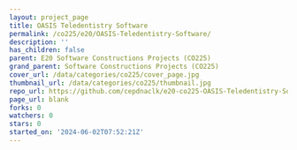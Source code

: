```yaml
---
layout: project_page
title: OASIS Teledentistry Software
permalink: /co225/e20/OASIS-Teledentistry-Software/
description: ''
has_children: false
parent: E20 Software Constructions Projects (CO225)
grand_parent: Software Constructions Projects (CO225)
cover_url: /data/categories/co225/cover_page.jpg
thumbnail_url: /data/categories/co225/thumbnail.jpg
repo_url: https://github.com/cepdnaclk/e20-co225-OASIS-Teledentistry-Software
page_url: blank
forks: 0
watchers: 0
stars: 0
started_on: '2024-06-02T07:52:21Z'
---
```


